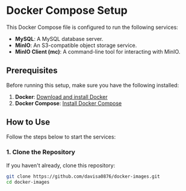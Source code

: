 # Docker Compose Setup

This Docker Compose file is configured to run the following services:

- **MySQL**: A MySQL database server.
- **MinIO**: An S3-compatible object storage service.
- **MinIO Client (mc)**: A command-line tool for interacting with MinIO.

## Prerequisites

Before running this setup, make sure you have the following installed:

1. **Docker**: [Download and install Docker](https://docs.docker.com/get-docker/)
2. **Docker Compose**: [Install Docker Compose](https://docs.docker.com/compose/install/)

## How to Use

Follow the steps below to start the services:

### 1. Clone the Repository

If you haven't already, clone this repository:

```bash
git clone https://github.com/davisa0876/docker-images.git
cd docker-images
